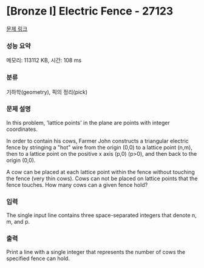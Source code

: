 # [Bronze I] Electric Fence - 27123 

[문제 링크](https://www.acmicpc.net/problem/27123) 

### 성능 요약

메모리: 113112 KB, 시간: 108 ms

### 분류

기하학(geometry), 픽의 정리(pick)

### 문제 설명

<p>In this problem, 'lattice points' in the plane are points with integer coordinates.</p>

<p>In order to contain his cows, Farmer John constructs a triangular electric fence by stringing a "hot" wire from the origin (0,0) to a lattice point (n,m), then to a lattice point on the positive x axis (p,0) (p>0), and then back to the origin (0,0).</p>

<p>A cow can be placed at each lattice point within the fence without touching the fence (very thin cows). Cows can not be placed on lattice points that the fence touches. How many cows can a given fence hold?</p>

### 입력 

 <p>The single input line contains three space-separated integers that denote n, m, and p.</p>

### 출력 

 <p>Print a line with a single integer that represents the number of cows the specified fence can hold.</p>

